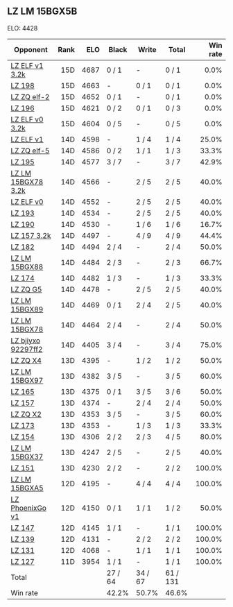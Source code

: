 ## LZ LM 15BGX5B ##

ELO: 4428

Opponent | Rank | ELO | Black | Write | Total | Win rate
---------|-----:|----:|-------|-------|-------|-------:
[LZ ELF v1 3.2k](LZ%20ELF%20v1%203.2k.md) | 15D | 4687 | 0 / 1 | - | 0 / 1 | 0.0%
[LZ 198](LZ%20198.md) | 15D | 4663 | - | 0 / 1 | 0 / 1 | 0.0%
[LZ ZQ elf-2](LZ%20ZQ%20elf-2.md) | 15D | 4652 | 0 / 1 | - | 0 / 1 | 0.0%
[LZ 196](LZ%20196.md) | 15D | 4621 | 0 / 2 | 0 / 1 | 0 / 3 | 0.0%
[LZ ELF v0 3.2k](LZ%20ELF%20v0%203.2k.md) | 15D | 4604 | 0 / 5 | - | 0 / 5 | 0.0%
[LZ ELF v1](LZ%20ELF%20v1.md) | 14D | 4598 | - | 1 / 4 | 1 / 4 | 25.0%
[LZ ZQ elf-5](LZ%20ZQ%20elf-5.md) | 14D | 4586 | 0 / 2 | 1 / 1 | 1 / 3 | 33.3%
[LZ 195](LZ%20195.md) | 14D | 4577 | 3 / 7 | - | 3 / 7 | 42.9%
[LZ LM 15BGX78 3.2k](LZ%20LM%2015BGX78%203.2k.md) | 14D | 4566 | - | 2 / 5 | 2 / 5 | 40.0%
[LZ ELF v0](LZ%20ELF%20v0.md) | 14D | 4552 | - | 2 / 5 | 2 / 5 | 40.0%
[LZ 193](LZ%20193.md) | 14D | 4534 | - | 2 / 5 | 2 / 5 | 40.0%
[LZ 190](LZ%20190.md) | 14D | 4530 | - | 1 / 6 | 1 / 6 | 16.7%
[LZ 157 3.2k](LZ%20157%203.2k.md) | 14D | 4497 | - | 4 / 9 | 4 / 9 | 44.4%
[LZ 182](LZ%20182.md) | 14D | 4494 | 2 / 4 | - | 2 / 4 | 50.0%
[LZ LM 15BGX88](LZ%20LM%2015BGX88.md) | 14D | 4484 | 2 / 3 | - | 2 / 3 | 66.7%
[LZ 174](LZ%20174.md) | 14D | 4482 | 1 / 3 | - | 1 / 3 | 33.3%
[LZ ZQ G5](LZ%20ZQ%20G5.md) | 14D | 4478 | - | 2 / 5 | 2 / 5 | 40.0%
[LZ LM 15BGX89](LZ%20LM%2015BGX89.md) | 14D | 4469 | 0 / 1 | 2 / 4 | 2 / 5 | 40.0%
[LZ LM 15BGX78](LZ%20LM%2015BGX78.md) | 14D | 4464 | 2 / 4 | - | 2 / 4 | 50.0%
[LZ bjiyxo 92297ff2](LZ%20bjiyxo%2092297ff2.md) | 14D | 4405 | 3 / 4 | - | 3 / 4 | 75.0%
[LZ ZQ X4](LZ%20ZQ%20X4.md) | 13D | 4395 | - | 1 / 2 | 1 / 2 | 50.0%
[LZ LM 15BGX97](LZ%20LM%2015BGX97.md) | 13D | 4382 | 3 / 5 | - | 3 / 5 | 60.0%
[LZ 165](LZ%20165.md) | 13D | 4375 | 0 / 1 | 3 / 5 | 3 / 6 | 50.0%
[LZ 157](LZ%20157.md) | 13D | 4374 | - | 2 / 4 | 2 / 4 | 50.0%
[LZ ZQ X2](LZ%20ZQ%20X2.md) | 13D | 4353 | 3 / 5 | - | 3 / 5 | 60.0%
[LZ 173](LZ%20173.md) | 13D | 4353 | - | 1 / 3 | 1 / 3 | 33.3%
[LZ 154](LZ%20154.md) | 13D | 4306 | 2 / 2 | 2 / 3 | 4 / 5 | 80.0%
[LZ LM 15BGX37](LZ%20LM%2015BGX37.md) | 13D | 4247 | 2 / 5 | - | 2 / 5 | 40.0%
[LZ 151](LZ%20151.md) | 13D | 4230 | 2 / 2 | - | 2 / 2 | 100.0%
[LZ LM 15BGXA5](LZ%20LM%2015BGXA5.md) | 12D | 4195 | - | 4 / 4 | 4 / 4 | 100.0%
[LZ PhoenixGo v1](LZ%20PhoenixGo%20v1.md) | 12D | 4150 | 0 / 1 | 1 / 1 | 1 / 2 | 50.0%
[LZ 147](LZ%20147.md) | 12D | 4145 | 1 / 1 | - | 1 / 1 | 100.0%
[LZ 139](LZ%20139.md) | 12D | 4131 | - | 2 / 2 | 2 / 2 | 100.0%
[LZ 131](LZ%20131.md) | 12D | 4068 | - | 1 / 1 | 1 / 1 | 100.0%
[LZ 127](LZ%20127.md) | 11D | 3954 | 1 / 1 | - | 1 / 1 | 100.0%
Total | | | 27 / 64 | 34 / 67 | 61 / 131 | 
Win rate| | | 42.2% | 50.7% | 46.6% | 
